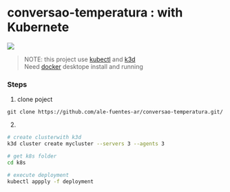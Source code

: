 # conversao-temperatura : with Kubernete
![](https://img.shields.io/badge/by-Alejandro.Fuentes-informational?style=flat&logoColor=white&color=cdcdcd)

> NOTE: this project use [kubectl][link-kubectl] and [k3d][link-k3d] <br/>
> Need [docker][link-docker] desktope install and running

### Steps

1. clone poject
```
git clone https://github.com/ale-fuentes-ar/conversao-temperatura.git/
```
2.  
```bash
# create clusterwith k3d
k3d cluster create mycluster --servers 3 --agents 3

# get k8s folder
cd k8s

# execute deployment
kubectl appply -f deployment

```

<!-- link and tools -->
[link-k3d]: https://k3d.io/v5.4.4/
[link-kubectl]: https://kubernetes.io/docs/tasks/tools/
[link-docker]: https://www.docker.com/
